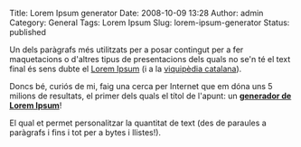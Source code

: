 Title: Lorem Ipsum generator
Date: 2008-10-09 13:28
Author: admin
Category: General
Tags: Lorem Ipsum
Slug: lorem-ipsum-generator
Status: published

Un dels paràgrafs més utilitzats per a posar contingut per a fer maquetacions o d'altres tipus de presentacions dels quals no se'n té el text final és sens dubte el <a href="http://en.wikipedia.org/wiki/Lorem_Ipsum" target="_blank" rel="noopener">Lorem Ipsum</a> (i a la <a href="http://ca.wikipedia.org/wiki/Lorem_ipsum" target="_blank" rel="noopener">viquipèdia catalana</a>).

Doncs bé, curiós de mi, faig una cerca per Internet que em dóna uns 5 milions de resultats, el primer dels quals el títol de l'apunt: un **<a href="http://www.lipsum.com/" target="_blank" rel="noopener">generador de Lorem Ipsum</a>**!

El qual et permet personalitzar la quantitat de text (des de paraules a paràgrafs i fins i tot per a bytes i llistes!).

